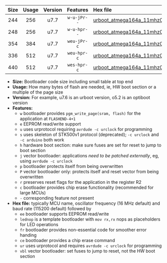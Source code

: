 |Size|Usage|Version|Features|Hex file|
|:-:|:-:|:-:|:-:|:--|
|244|256|u7.7|`w-u-jPr--`|[urboot_atmega164a_11mhz0592_57600bps_lednop_ur_vbl.hex](https://raw.githubusercontent.com/stefanrueger/urboot.hex/main/mcus/atmega164a/fcpu_11mhz0592/57600_bps/urboot_atmega164a_11mhz0592_57600bps_lednop_ur_vbl.hex)|
|248|256|u7.7|`w-u-hpr--`|[urboot_atmega164a_11mhz0592_57600bps_lednop_fr_ur.hex](https://raw.githubusercontent.com/stefanrueger/urboot.hex/main/mcus/atmega164a/fcpu_11mhz0592/57600_bps/urboot_atmega164a_11mhz0592_57600bps_lednop_fr_ur.hex)|
|354|384|u7.7|`weu-jPr-c`|[urboot_atmega164a_11mhz0592_57600bps_ee_lednop_fr_ce_ur_vbl.hex](https://raw.githubusercontent.com/stefanrueger/urboot.hex/main/mcus/atmega164a/fcpu_11mhz0592/57600_bps/urboot_atmega164a_11mhz0592_57600bps_ee_lednop_fr_ce_ur_vbl.hex)|
|336|512|u7.7|`weu-hpr-c`|[urboot_atmega164a_11mhz0592_57600bps_ee_lednop_fr_ce_ur.hex](https://raw.githubusercontent.com/stefanrueger/urboot.hex/main/mcus/atmega164a/fcpu_11mhz0592/57600_bps/urboot_atmega164a_11mhz0592_57600bps_ee_lednop_fr_ce_ur.hex)|
|440|512|u7.7|`wes-hpr-c`|[urboot_atmega164a_11mhz0592_57600bps_ee_lednop_fr_ce.hex](https://raw.githubusercontent.com/stefanrueger/urboot.hex/main/mcus/atmega164a/fcpu_11mhz0592/57600_bps/urboot_atmega164a_11mhz0592_57600bps_ee_lednop_fr_ce.hex)|

- **Size:** Bootloader code size including small table at top end
- **Usage:** How many bytes of flash are needed, ie, HW boot section or a multiple of the page size
- **Version:** For example, u7.6 is an urboot version, o5.2 is an optiboot version
- **Features:**
  + `w` bootloader provides `pgm_write_page(sram, flash)` for the application at `FLASHEND-4+1`
  + `e` EEPROM read/write support
  + `u` uses urprotocol requiring `avrdude -c urclock` for programming
  + `s` uses skeleton of STK500v1 protocol (deprecated); `-c urclock` and `-c arduino` both work
  + `h` hardware boot section: make sure fuses are set for reset to jump to boot section
  + `j` vector bootloader: applications *need to be patched externally*, eg, using `avrdude -c urclock`
  + `p` bootloader protects itself from being overwritten
  + `P` vector bootloader only: protects itself and reset vector from being overwritten
  + `r` preserves reset flags for the application in the register R2
  + `c` bootloader provides chip erase functionality (recommended for large MCUs)
  + `-` corresponding feature not present
- **Hex file:** typically MCU name, oscillator frequency (16 MHz default) and baud rate (115200 default) followed by
  + `ee` bootloader supports EEPROM read/write
  + `lednop` is a template bootloader with `mov rx,rx` nops as placeholders for LED operations
  + `fr` bootloader provides non-essential code for smoother error handing
  + `ce` bootloader provides a chip erase command
  + `ur` uses urprotocol and requires `avrdude -c urclock` for programming
  + `vbl` vector bootloader: set fuses to jump to reset, not the HW boot section
